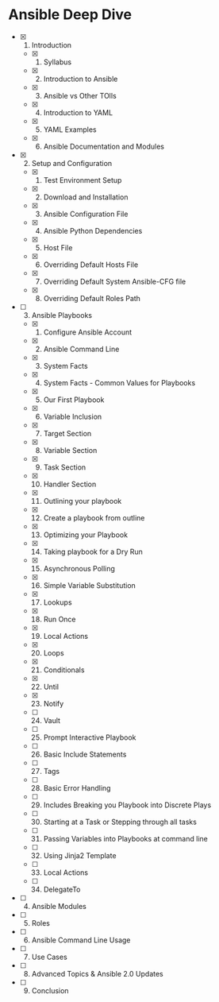 # Ansible Deep Dive

- [x] 01. Introduction
	- [x] 01. Syllabus
	- [x] 02. Introduction to Ansible
	- [x] 03. Ansible vs Other TOlls
	- [x] 04. Introduction to YAML
	- [x] 05. YAML Examples
	- [x] 06. Ansible Documentation and Modules
- [x] 02. Setup and Configuration
	- [x] 01. Test Environment Setup
	- [x] 02. Download and Installation
	- [x] 03. Ansible Configuration File
	- [x] 04. Ansible Python Dependencies
	- [x] 05. Host File
	- [x] 06. Overriding Default Hosts File
	- [x] 07. Overriding Default System Ansible-CFG file
	- [x] 08. Overriding Default Roles Path
- [ ] 03. Ansible Playbooks
	- [x] 01. Configure Ansible Account
	- [x] 02. Ansible Command Line
	- [x] 03. System Facts
	- [x] 04. System Facts - Common Values for Playbooks
	- [x] 05. Our First Playbook
	- [x] 06. Variable Inclusion
	- [x] 07. Target Section
	- [x] 08. Variable Section
	- [x] 09. Task Section
	- [x] 10. Handler Section
	- [x] 11. Outlining your playbook
	- [x] 12. Create a playbook from outline
	- [x] 13. Optimizing your Playbook
	- [x] 14. Taking playbook for a Dry Run
	- [x] 15. Asynchronous Polling
	- [x] 16. Simple Variable Substitution
	- [x] 17. Lookups
	- [x] 18. Run Once
	- [x] 19. Local Actions
	- [x] 20. Loops
	- [x] 21. Conditionals
	- [x] 22. Until
	- [x] 23. Notify
	- [ ] 24. Vault
	- [ ] 25. Prompt Interactive Playbook
	- [ ] 26. Basic Include Statements
	- [ ] 27. Tags
	- [ ] 28. Basic Error Handling
	- [ ] 29. Includes Breaking you Playbook into Discrete Plays
	- [ ] 30. Starting at a Task or Stepping through all tasks
	- [ ] 31. Passing Variables into Playbooks at command line
	- [ ] 32. Using Jinja2 Template
	- [ ] 33. Local Actions
	- [ ] 34. DelegateTo
- [ ] 04. Ansible Modules
- [ ] 05. Roles
- [ ] 06. Ansible Command Line Usage
- [ ] 07. Use Cases
- [ ] 08. Advanced Topics & Ansible 2.0 Updates
- [ ] 09. Conclusion
